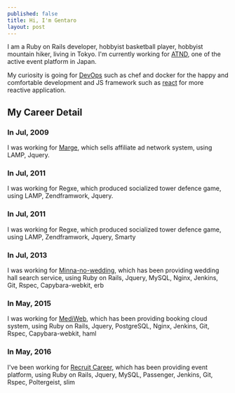 ```yaml
---
published: false
title: Hi, I'm Gentaro
layout: post
---
```

I am a Ruby on Rails developer, hobbyist basketball player, hobbyist mountain hiker, living in Tokyo. I'm currently working for [ATND](https://atnd.org/), one of the active event platform in Japan.

My curiosity is going for [DevOps](https://en.wikipedia.org/wiki/DevOps) such as chef and docker for the happy and comfortable development and JS framework such as [react](https://facebook.github.io/react/) for more reactive application.

## My Career Detail
### In Jul, 2009
I was working for [Marge](http://www.maru.jp/), which sells affiliate ad network system, using LAMP, Jquery.

### In Jul, 2011
I was working for Regxe, which produced socialized tower defence game, using LAMP, Zendframwork, Jquery.

### In Jul, 2011
I was working for Regxe, which produced socialized tower defence game, using LAMP, Zendframwork, Jquery, Smarty

### In Jul, 2013
I was working for [Minna-no-wedding](http://www.mwed.jp/), which has  been providing  wedding hall search service, using Ruby on Rails, Jquery, MySQL, Nginx, Jenkins, Git, Rspec, Capybara-webkit, erb

### In May, 2015
I was working for [MediWeb](http://www.mediweb.jp/), which has  been providing booking cloud system, using Ruby on Rails, Jquery, PostgreSQL, Nginx, Jenkins, Git, Rspec, Capybara-webkit, haml

### In May, 2016
I've been working for [Recruit Career](https://www.recruitcareer.co.jp/), which has  been providing event platform, using Ruby on Rails, Jquery, MySQL, Passenger, Jenkins, Git, Rspec, Poltergeist, slim
